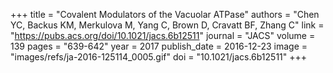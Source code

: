 +++
title = "Covalent Modulators of the Vacuolar ATPase"
authors = "Chen YC, Backus KM, Merkulova M, Yang C, Brown D, Cravatt BF, Zhang C"
link = "https://pubs.acs.org/doi/10.1021/jacs.6b12511"
journal = "JACS"
volume = 139 
pages = "639-642"
year = 2017
publish_date = 2016-12-23
image = "images/refs/ja-2016-125114_0005.gif"
doi = "10.1021/jacs.6b12511"
+++
